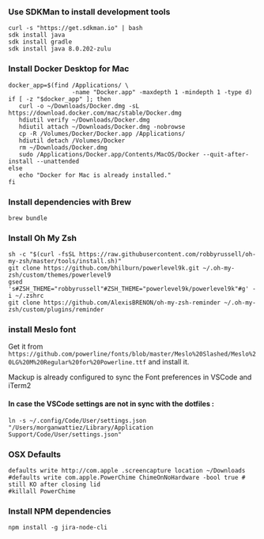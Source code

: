 ### Use SDKMan to install development tools
```
curl -s "https://get.sdkman.io" | bash
sdk install java
sdk install gradle
sdk install java 8.0.202-zulu
```

### Install Docker Desktop for Mac
```
docker_app=$(find /Applications/ \
                  -name "Docker.app" -maxdepth 1 -mindepth 1 -type d)
if [ -z "$docker_app" ]; then
   curl -o ~/Downloads/Docker.dmg -sL https://download.docker.com/mac/stable/Docker.dmg
   hdiutil verify ~/Downloads/Docker.dmg
   hdiutil attach ~/Downloads/Docker.dmg -nobrowse
   cp -R /Volumes/Docker/Docker.app /Applications/
   hdiutil detach /Volumes/Docker
   rm ~/Downloads/Docker.dmg
   sudo /Applications/Docker.app/Contents/MacOS/Docker --quit-after-install --unattended
else
   echo "Docker for Mac is already installed."
fi
```

### Install dependencies with Brew
`brew bundle`

### Install Oh My Zsh
```
sh -c "$(curl -fsSL https://raw.githubusercontent.com/robbyrussell/oh-my-zsh/master/tools/install.sh)"
git clone https://github.com/bhilburn/powerlevel9k.git ~/.oh-my-zsh/custom/themes/powerlevel9
gsed  's#ZSH_THEME="robbyrussell"#ZSH_THEME="powerlevel9k/powerlevel9k"#g' -i ~/.zshrc
git clone https://github.com/AlexisBRENON/oh-my-zsh-reminder ~/.oh-my-zsh/custom/plugins/reminder
```

### install Meslo font
Get it from `https://github.com/powerline/fonts/blob/master/Meslo%20Slashed/Meslo%20LG%20M%20Regular%20for%20Powerline.ttf` and install it. 

Mackup is already configured to sync the Font preferences in VSCode and iTerm2

#### In case the VSCode settings are not in sync with the dotfiles : 
`ln -s ~/.config/Code/User/settings.json "/Users/morganwattiez/Library/Application Support/Code/User/settings.json"`

### OSX Defaults
```
defaults write http://com.apple .screencapture location ~/Downloads
#defaults write com.apple.PowerChime ChimeOnNoHardware -bool true # still KO after closing lid
#killall PowerChime
```

### Install NPM dependencies
`npm install -g jira-node-cli`


